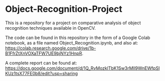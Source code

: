 # Object-Recognition-Project

This is a repository for a project on comparative analysis of object recognition techniques available in OpenCV. 

The code can be found in this repository in the form of a Google Colab notebook, as a file named Object_Recognition.ipynb, and also at: https://colab.research.google.com/drive/1b-B1FfrZtXnVOXaTFW7UE9bjNYz1HnpR. 

A complete report can be found at: https://docs.google.com/document/d/1Q_RvMozklTbK1Sw3rMll9WnEWfpSIKUz1tsX77FE0b8/edit?usp=sharing
